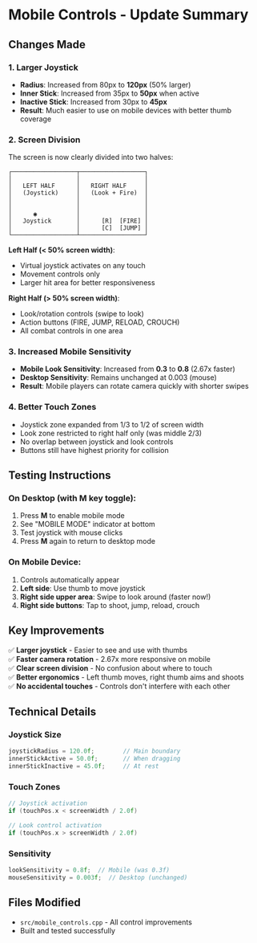 # Mobile Controls - Update Summary

## Changes Made

### 1. **Larger Joystick** 
- **Radius**: Increased from 80px to **120px** (50% larger)
- **Inner Stick**: Increased from 35px to **50px** when active
- **Inactive Stick**: Increased from 30px to **45px**
- **Result**: Much easier to use on mobile devices with better thumb coverage

### 2. **Screen Division**
The screen is now clearly divided into two halves:

```
┌──────────────────┬──────────────────┐
│                  │                  │
│   LEFT HALF      │   RIGHT HALF     │
│   (Joystick)     │   (Look + Fire)  │
│                  │                  │
│                  │                  │
│      ◉           │                  │
│   Joystick       │      [R]  [FIRE] │
│                  │      [C]  [JUMP] │
└──────────────────┴──────────────────┘
```

**Left Half (< 50% screen width)**:
- Virtual joystick activates on any touch
- Movement controls only
- Larger hit area for better responsiveness

**Right Half (> 50% screen width)**:
- Look/rotation controls (swipe to look)
- Action buttons (FIRE, JUMP, RELOAD, CROUCH)
- All combat controls in one area

### 3. **Increased Mobile Sensitivity**
- **Mobile Look Sensitivity**: Increased from **0.3** to **0.8** (2.67x faster)
- **Desktop Sensitivity**: Remains unchanged at 0.003 (mouse)
- **Result**: Mobile players can rotate camera quickly with shorter swipes

### 4. **Better Touch Zones**
- Joystick zone expanded from 1/3 to 1/2 of screen width
- Look zone restricted to right half only (was middle 2/3)
- No overlap between joystick and look controls
- Buttons still have highest priority for collision

## Testing Instructions

### On Desktop (with M key toggle):
1. Press **M** to enable mobile mode
2. See "MOBILE MODE" indicator at bottom
3. Test joystick with mouse clicks
4. Press **M** again to return to desktop mode

### On Mobile Device:
1. Controls automatically appear
2. **Left side**: Use thumb to move joystick
3. **Right side upper area**: Swipe to look around (faster now!)
4. **Right side buttons**: Tap to shoot, jump, reload, crouch

## Key Improvements

✅ **Larger joystick** - Easier to see and use with thumbs  
✅ **Faster camera rotation** - 2.67x more responsive on mobile  
✅ **Clear screen division** - No confusion about where to touch  
✅ **Better ergonomics** - Left thumb moves, right thumb aims and shoots  
✅ **No accidental touches** - Controls don't interfere with each other  

## Technical Details

### Joystick Size
```cpp
joystickRadius = 120.0f;        // Main boundary
innerStickActive = 50.0f;       // When dragging
innerStickInactive = 45.0f;     // At rest
```

### Touch Zones
```cpp
// Joystick activation
if (touchPos.x < screenWidth / 2.0f)

// Look control activation  
if (touchPos.x > screenWidth / 2.0f)
```

### Sensitivity
```cpp
lookSensitivity = 0.8f;  // Mobile (was 0.3f)
mouseSensitivity = 0.003f;  // Desktop (unchanged)
```

## Files Modified
- `src/mobile_controls.cpp` - All control improvements
- Built and tested successfully
